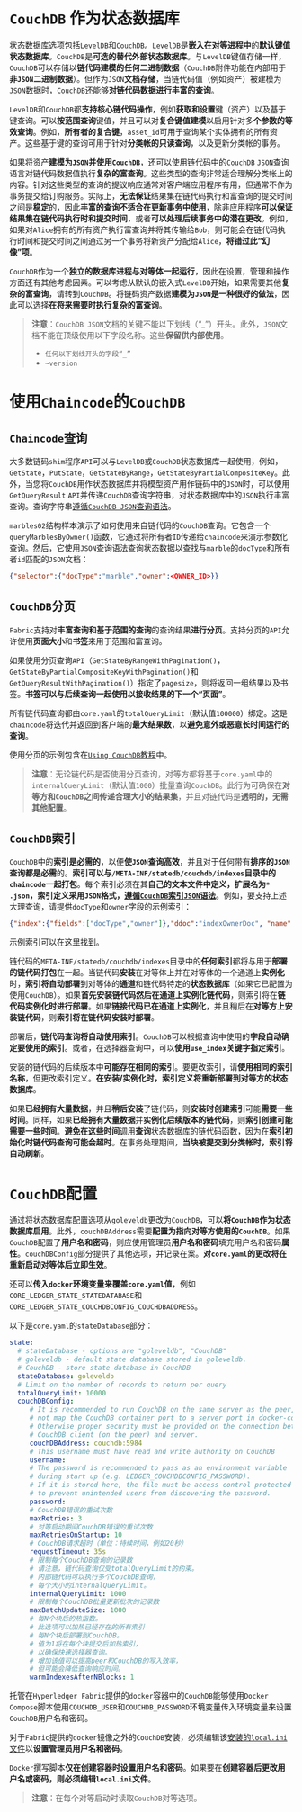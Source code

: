 # `CouchDB` 作为状态数据库

状态数据库选项包括`LevelDB`和`CouchDB`。`LevelDB`是**嵌入在对等进程中**的**默认键值状态数据库**。`CouchDB`是**可选的替代外部状态数据库**。与`LevelDB`键值存储一样，`CouchDB`可以存储以**链代码建模的任何二进制数据**（`CouchDB`附件功能在内部用于**非`JSON`二进制数据**）。但作为`JSON`**文档存储**，当链代码值（例如资产）被建模为`JSON`数据时，`CouchDB`还能够**对链代码数据进行丰富的查询**。

`LevelDB`和`CouchDB`都**支持核心链代码操作**，例如**获取和设置**键（资产）以及基于键查询。可以**按范围查询**键值，并且可以对**复合键值建模**以启用针对多**个参数的等效查询**。例如，**所有者的复合键**，`asset_id`可用于查询某个实体拥有的所有资产。这些基于键的查询可用于针对**分类帐的只读查询**，以及更新分类帐的事务。

如果将资产**建模为`JSON`并使用`CouchDB`**，还可以使用链代码中的`CouchDB` `JSON`查询语言对链代码数据值执行**复杂的富查询**。这些类型的查询非常适合理解分类帐上的内容。针对这些类型的查询的提议响应通常对客户端应用程序有用，但通常不作为事务提交给订购服务。实际上，**无法保证**结果集在链代码执行和富查询的提交时间之间是**稳定**的，因此**丰富的查询不适合在更新事务中使用**，除非应用程序**可以保证结果集在链代码执行时和提交时间**，或者**可以处理后续事务中的潜在更改**。例如，如果对`Alice`拥有的所有资产执行富查询并将其传输给`Bob`，则可能会在链代码执行时间和提交时间之间通过另一个事务将新资产分配给`Alice`，**将错过此“幻像”项**。

`CouchDB`作为一个**独立的数据库进程与对等体一起运行**，因此在设置，管理和操作方面还有其他考虑因素。可以考虑从默认的嵌入式`LevelDB`开始，如果需要其他**复杂的富查询**，请转到`CouchDB`。将链码资产数据**建模为`JSON`是一种很好的做法**，因此可以选择**在将来需要时执行复杂的富查询**。

> **注意**：`CouchDB JSON`文档的关键不能以下划线（“_”）开头。此外，`JSON`文档不能在顶级使用以下字段名称。这些**保留供内部使用**。
>
> - `任何以下划线开头的字段“_”`
> - `~version`

# 使用`Chaincode`的`CouchDB`

## `Chaincode`查询

大多数链码`shim`程序`API`可以与`LevelDB`或`CouchDB`状态数据库一起使用，例如，`GetState`，`PutState`，`GetStateByRange`，`GetStateByPartialCompositeKey`。此外，当您将`CouchDB`用作状态数据库并将模型资产用作链码中的`JSON`时，可以使用`GetQueryResult` `API`并传递`CouchDB`查询字符串，对状态数据库中的`JSON`执行丰富查询。查询字符串[遵循`CouchDB JSON`查询语法](http://docs.couchdb.org/en/2.1.1/api/database/find.html)。

`marbles02`结构样本演示了如何使用来自链代码的`CouchDB`查询。它包含一个`queryMarblesByOwner()`函数，它通过将所有者`ID`传递给`chaincode`来演示参数化查询。然后，它使用`JSON`查询语法查询状态数据以查找与`marble`的`docType`和所有者`id`匹配的`JSON`文档：

```json
{"selector":{"docType":"marble","owner":<OWNER_ID>}}
```

## `CouchDB`分页

`Fabric`支持对**丰富查询和基于范围的查询**的查询结果**进行分页**。支持分页的`API`允许使用**页面大小**和**书签**来用于范围和富查询。

如果使用分页查询`API`（`GetStateByRangeWithPagination()`，`GetStateByPartialCompositeKeyWithPagination()`和`GetQueryResultWithPagination()`）指定了`pagesize`，则将返回一组结果以及书签。**书签可以与后续查询一起使用以接收结果的下一个“页面”**。

所有链代码查询都由`core.yaml`的`totalQueryLimit`（默认值`100000`）绑定。这是`chaincode`将迭代并返回到客户端的**最大结果数**，以**避免意外或恶意长时间运行的查询**。

使用分页的示例包含在[`Using CouchDB`教程](https://hyperledger-fabric.readthedocs.io/en/latest/couchdb_tutorial.html)中。

> **注意**：无论链代码是否使用分页查询，对等方都将基于`core.yaml`中的`internalQueryLimit`（默认值`1000`）批量查询`CouchDB`。此行为可确保在**对等方和`CouchDB`之间传递合理大小的结果集**，并且对链代码是**透明的，无需其他配置**。

## `CouchDB`索引

`CouchDB`中的**索引是必需的**，以便**使`JSON`查询高效**，并且对于任何带有**排序的`JSON`查询都是必需**的。**索引可以与`/META-INF/statedb/couchdb/indexes`目录中的`chaincode`一起打包**。每个索引必须在其**自己的文本文件中定义，扩展名为`* .json`，索引定义采用`JSON`格式，[遵循`CouchDB`索引`JSON`语法](http://docs.couchdb.org/en/2.1.1/api/database/find.html#db-index)**。例如，要支持上述大理查询，请提供`docType`和`owner`字段的示例索引：

```json
{"index":{"fields":["docType","owner"]},"ddoc":"indexOwnerDoc", "name":"indexOwner","type":"json"}
```

示例索引可以在[这里找到](https://github.com/hyperledger/fabric-samples/blob/master/chaincode/marbles02/go/META-INF/statedb/couchdb/indexes/indexOwner.json)。

链代码的`META-INF/statedb/couchdb/indexes`目录中的**任何索引**都将与用于**部署的链代码打包**在一起。当链代码**安装**在对等体上并在对等体的一个通道上**实例化**时，**索引将自动部署**到对等体的**通道**和链代码特定的**状态数据库**（如果它已配置为使用`CouchDB`）。如果**首先安装链代码然后在通道上实例化链代码**，则索引将在**链代码实例化时进行部署**。如果**链接代码已在通道上实例化**，并且稍后在**对等方上安装链代码**，则**索引将在链代码安装时部署**。

部署后，**链代码查询将自动使用索引**。`CouchDB`可以根据查询中使用的**字段自动确定要使用的索引**。或者，在选择器查询中，可以**使用`use_index`关键字指定索引**。

安装的链代码的后续版本中**可能存在相同的索引**。要更改索引，请**使用相同的索引名称**，但更改索引定义。**在安装/实例化时，索引定义将重新部署到对等方的状态数据库**。

如果**已经拥有大量数据**，并且**稍后安装**了链代码，则**安装时创建索引**可能**需要一些时间**。同样，如果**已经拥有大量数据**并**实例化后续版本的链代码**，则**索引创建可能需要一些时间**。**避免在这些时间**调用**查询**状态数据库的链代码函数，因为在**索引初始化时链代码查询可能会超时**。在事务处理期间，**当块被提交到分类帐时，索引将自动刷新**。

# `CouchDB`配置

通过将状态数据库配置选项从`goleveldb`更改为`CouchDB`，可以**将`CouchDB`作为状态数据库启用**。此外，`couchDBAddress`需要**配置为指向对等方使用的`CouchDB`**。如果`CouchDB`配置了**用户名和密码**，则应使用管理员**用户名和密码**填充用户名和密码**属性**。`couchDBConfig`部分提供了其他选项，并记录在案。**对`core.yaml`的更改将在重新启动对等体后立即生效**。

还可以**传入`docker`环境变量来覆盖`core.yaml`值**，例如`CORE_LEDGER_STATE_STATEDATABASE`和`CORE_LEDGER_STATE_COUCHDBCONFIG_COUCHDBADDRESS`。

以下是`core.yaml`的`stateDatabase`部分：

```yaml
state:
  # stateDatabase - options are "goleveldb", "CouchDB"
  # goleveldb - default state database stored in goleveldb.
  # CouchDB - store state database in CouchDB
  stateDatabase: goleveldb
  # Limit on the number of records to return per query
  totalQueryLimit: 10000
  couchDBConfig:
     # It is recommended to run CouchDB on the same server as the peer, and
     # not map the CouchDB container port to a server port in docker-compose.
     # Otherwise proper security must be provided on the connection between
     # CouchDB client (on the peer) and server.
     couchDBAddress: couchdb:5984
     # This username must have read and write authority on CouchDB
     username:
     # The password is recommended to pass as an environment variable
     # during start up (e.g. LEDGER_COUCHDBCONFIG_PASSWORD).
     # If it is stored here, the file must be access control protected
     # to prevent unintended users from discovering the password.
     password:
     # CouchDB错误的重试次数
     maxRetries: 3
     # 对等启动期间CouchDB错误的重试次数
     maxRetriesOnStartup: 10
     # CouchDB请求超时（单位：持续时间，例如20秒）
     requestTimeout: 35s
     # 限制每个CouchDB查询的记录数
     # 请注意，链代码查询仅受totalQueryLimit的约束。
     # 内部链代码可以执行多个CouchDB查询，
     # 每个大小的internalQueryLimit。
     internalQueryLimit: 1000
     # 限制每个CouchDB批量更新批次的记录数
     maxBatchUpdateSize: 1000
     # 每N个块后的热指数。
     # 此选项可以加热已经存在的所有索引
     # 每N个块后部署到CouchDB。
     # 值为1将在每个块提交后加热索引，
     # 以确保快速选择器查询。
     # 增加该值可以提高peer和CouchDB的写入效率，
     # 但可能会降低查询响应时间。
     warmIndexesAfterNBlocks: 1
```

托管在`Hyperledger Fabric`提供的`docker`容器中的`CouchDB`能够使用`Docker Compose`脚本使用`COUCHDB_USER`和`COUCHDB_PASSWORD`环境变量传入环境变量来设置`CouchDB`用户名和密码。

对于`Fabric`提供的`docker`镜像之外的`CouchDB`安装，必须编辑该[安装的`local.ini`文件](http://docs.couchdb.org/en/2.1.1/config/intro.html#configuration-files)以**设置管理员用户名和密码**。

`Docker`撰写脚本**仅在创建容器时设置用户名和密码**。如果要在**创建容器后更改用户名或密码，则必须编辑`local.ini`文件**。

> **注意**：在每个对等启动时读取`CouchDB`对等选项。

